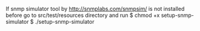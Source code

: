 If snmp simulator tool by http://snmplabs.com/snmpsim/ is not installed before
go to src/test/resources directory
and run
$ chmod +x setup-snmp-simulator
$ ./setup-snmp-simulator